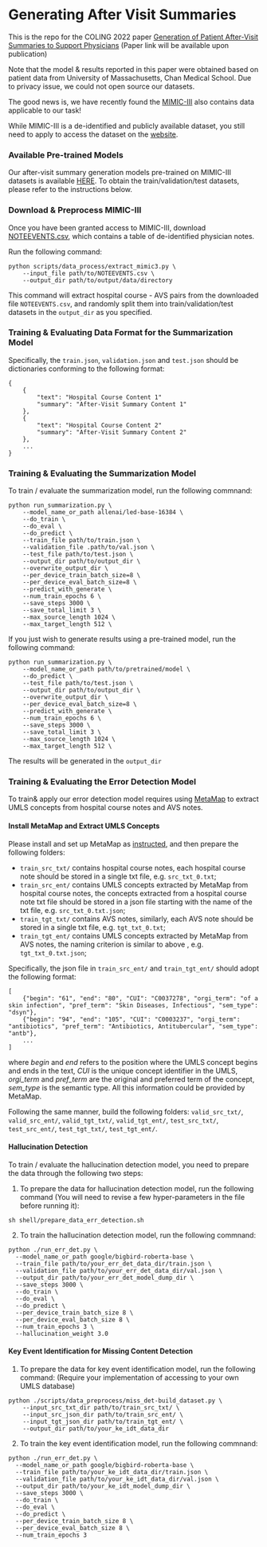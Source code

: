 # Generating After Visit Summaries

This is the repo for the COLING 2022 paper [Generation of Patient After-Visit Summaries to Support Physicians](https://coling2022.org/) (Paper link will be available upon publication)

Note that the model & results reported in this paper were obtained based on patient data from University of Massachusetts, Chan Medical School. Due to privacy issue, we could not open source our datasets. 

The good news is, we have recently found the [MIMIC-III](https://physionet.org/content/mimiciii/1.4/) also contains data applicable to our task!

While MIMIC-III is a de-identified and publicly available dataset, you still need to apply to access the dataset on the [website](https://physionet.org/content/mimiciii/1.4/).

### Available Pre-trained Models

Our after-visit summary generation models pre-trained on MIMIC-III datasets is available [HERE](https://drive.google.com/file/d/1OvFUw0sqBJT-qOnokNkRwNr7LaN7YOHS/view?usp=sharing). To obtain the train/validation/test datasets, please refer to the instructions below.

[comment]: <> (### Datasets)
### Download & Preprocess MIMIC-III

Once you have been granted access to MIMIC-III, download [NOTEEVENTS.csv](https://physionet.org/content/mimiciii/1.4/NOTEEVENTS.csv.gz), which contains a table of de-identified physician notes.

Run the following command:
```
python scripts/data_process/extract_mimic3.py \
    --input_file path/to/NOTEEVENTS.csv \
    --output_dir path/to/output/data/directory
```

This command will extract hospital course - AVS pairs from the downloaded  file ```NOTEEVENTS.csv```, and randomly split them into train/validation/test datasets in the ```output_dir``` as you specified.

### Training & Evaluating Data Format for the Summarization Model

Specifically, the ```train.json```, ```validation.json``` and ```test.json``` should be dictionaries conforming to the following format:

```
{
    {
        "text": "Hospital Course Content 1"
        "summary": "After-Visit Summary Content 1"
    },
    {
        "text": "Hospital Course Content 2"
        "summary": "After-Visit Summary Content 2"
    },
    ...
}
```

### Training & Evaluating the Summarization Model

To train / evaluate the summarization model, run the following commnand:

```
python run_summarization.py \
    --model_name_or_path allenai/led-base-16384 \
    --do_train \
    --do_eval \
    --do_predict \
    --train_file path/to/train.json \
    --validation_file .path/to/val.json \
    --test_file path/to/test.json \
    --output_dir path/to/output_dir \
    --overwrite_output_dir \
    --per_device_train_batch_size=8 \
    --per_device_eval_batch_size=8 \
    --predict_with_generate \
    --num_train_epochs 6 \
    --save_steps 3000 \
    --save_total_limit 3 \
    --max_source_length 1024 \
    --max_target_length 512 \
```

If you just wish to generate results using a pre-trained model, run the following command:

```
python run_summarization.py \
    --model_name_or_path path/to/pretrained/model \
    --do_predict \
    --test_file path/to/test.json \
    --output_dir path/to/output_dir \
    --overwrite_output_dir \
    --per_device_eval_batch_size=8 \
    --predict_with_generate \
    --num_train_epochs 6 \
    --save_steps 3000 \
    --save_total_limit 3 \
    --max_source_length 1024 \
    --max_target_length 512 \
```

The results will be generated in the ```output_dir```

### Training & Evaluating the Error Detection Model

To train& apply our error detection model requires using [MetaMap](https://lhncbc.nlm.nih.gov/ii/tools/MetaMap.html) to extract UMLS concepts from hospital course notes and AVS notes. 

#### Install MetaMap and Extract UMLS Concepts

Please install and set up MetaMap as [instructed](https://lhncbc.nlm.nih.gov/ii/tools/MetaMap/documentation/Installation.html), and then prepare the following folders:

- ```train_src_txt/``` contains hospital course notes, each hospital course note should be stored in a single txt file, e.g. ```src_txt_0.txt```;
- ```train_src_ent/``` contains UMLS concepts extracted by MetaMap from hospital course notes, the concepts extracted from a hospital course note txt file should be stored in a json file starting with the name of the txt file, e.g. ```src_txt_0.txt.json```;
- ```train_tgt_txt/``` contains AVS notes, similarly, each AVS note should be stored in a single txt file, e.g. ```tgt_txt_0.txt```;
- ```train_tgt_ent/``` contains UMLS concepts extracted by MetaMap from AVS notes, the naming criterion is similar to above , e.g. ```tgt_txt_0.txt.json```;

Specifically, the json file in ```train_src_ent/``` and ```train_tgt_ent/``` should adopt the following format:

```
[
    {"begin": "61", "end": "80", "CUI": "C0037278", "orgi_term": "of a skin infection", "pref_term": "Skin Diseases, Infectious", "sem_type": "dsyn"}, 
    {"begin": "94", "end": "105", "CUI": "C0003237", "orgi_term": "antibiotics", "pref_term": "Antibiotics, Antitubercular", "sem_type": "antb"},
    ...
]
```
where *begin* and *end* refers to the position where the UMLS concept begins and ends in the text, *CUI* is the unique concept identifier in the UMLS, *orgi_term* and *pref_term* are the original and preferred term of the concept, *sem_type* is the semantic type. All this information could be provided by MetaMap. 

Following the same manner, build the following folders: ```valid_src_txt/```, ```valid_src_ent/```, ```valid_tgt_txt/```, ```valid_tgt_ent/```, ```test_src_txt/```, ```test_src_ent/```, ```test_tgt_txt/```, ```test_tgt_ent/```.

#### Hallucination Detection

To train / evaluate the hallucination detection model, you need to prepare the data through the following two steps:

1. To prepare the data for hallucination detection model, run the following command (You will need to revise a few hyper-parameters in the file before running it):
```
sh shell/prepare_data_err_detection.sh
```

2. To train the hallucination detection model, run the following commnand:
```
python ./run_err_det.py \
  --model_name_or_path google/bigbird-roberta-base \
  --train_file path/to/your_err_det_data_dir/train.json \
  --validation_file path/to/your_err_det_data_dir/val.json \
  --output_dir path/to/your_err_det_model_dump_dir \
  --save_steps 3000 \
  --do_train \
  --do_eval \
  --do_predict \
  --per_device_train_batch_size 8 \
  --per_device_eval_batch_size 8 \
  --num_train_epochs 3 \
  --hallucination_weight 3.0 
```

#### Key Event Identification for Missing Content Detection

1. To prepare the data for key event identification model, run the following command: (Require your implementation of accessing to your own UMLS database)
```
python ./scripts/data_preprocess/miss_det-build_dataset.py \
    --input_src_txt_dir path/to/train_src_txt/ \
    --input_src_json_dir path/to/train_src_ent/ \
    --input_tgt_json_dir path/to/train_tgt_ent/ \
    --output_dir path/to/your_ke_idt_data_dir
```

2. To train the key event identification model, run the following commnand: 
```
python ./run_err_det.py \
  --model_name_or_path google/bigbird-roberta-base \
  --train_file path/to/your_ke_idt_data_dir/train.json \
  --validation_file path/to/your_ke_idt_data_dir/val.json \
  --output_dir path/to/your_ke_idt_model_dump_dir \
  --save_steps 3000 \
  --do_train \
  --do_eval \
  --do_predict \
  --per_device_train_batch_size 8 \
  --per_device_eval_batch_size 8 \
  --num_train_epochs 3 
```



